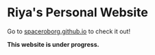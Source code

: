 # Riya's Personal Website

Go to [spaceroborg.github.io](https://spaceroborg.github.io/) to check it out!

**This website is under progress.**
